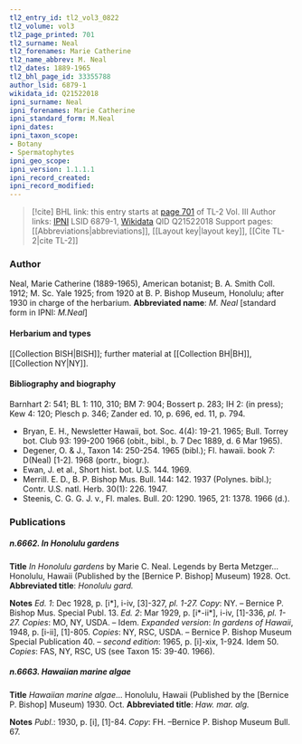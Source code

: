 ```yaml
---
tl2_entry_id: tl2_vol3_0822
tl2_volume: vol3
tl2_page_printed: 701
tl2_surname: Neal
tl2_forenames: Marie Catherine
tl2_name_abbrev: M. Neal
tl2_dates: 1889-1965
tl2_bhl_page_id: 33355788
author_lsid: 6879-1
wikidata_id: Q21522018
ipni_surname: Neal
ipni_forenames: Marie Catherine
ipni_standard_form: M.Neal
ipni_dates: 
ipni_taxon_scope: 
- Botany
- Spermatophytes
ipni_geo_scope: 
ipni_version: 1.1.1.1
ipni_record_created: 
ipni_record_modified:
---
```


> [!cite] BHL link: this entry starts at [page 701](https://www.biodiversitylibrary.org/page/33355788) of TL-2 Vol. III
> Author links: [IPNI](https://www.ipni.org/a/6879-1) LSID 6879-1, [Wikidata](https://www.wikidata.org/wiki/Q21522018) QID Q21522018
> Support pages: [[Abbreviations|abbreviations]], [[Layout key|layout key]], [[Cite TL-2|cite TL-2]]

### Author

Neal, Marie Catherine (1889-1965), American botanist; B. A. Smith Coll. 1912; M. Sc. Yale 1925; from 1920 at B. P. Bishop Museum, Honolulu; after 1930 in charge of the herbarium. 
**Abbreviated name**: *M. Neal* \[standard form in IPNI: *M.Neal*\]

#### Herbarium and types

[[Collection BISH|BISH]]; further material at [[Collection BH|BH]], [[Collection NY|NY]].

#### Bibliography and biography

Barnhart 2: 541; BL 1: 110, 310; BM 7: 904; Bossert p. 283; IH 2: (in press); Kew 4: 120; Plesch p. 346; Zander ed. 10, p. 696, ed. 11, p. 794.
- Bryan, E. H., Newsletter Hawaii, bot. Soc. 4(4): 19-21. 1965; Bull. Torrey bot. Club 93: 199-200 1966 (obit., bibl., b. 7 Dec 1889, d. 6 Mar 1965).
- Degener, O. & J., Taxon 14: 250-254. 1965 (bibl.); Fl. hawaii. book 7: D(Neal) \[1-2\]. 1968 (portr., biogr.).
- Ewan, J. et al., Short hist. bot. U.S. 144. 1969.
- Merrill. E. D., B. P. Bishop Mus. Bull. 144: 142. 1937 (Polynes. bibl.); Contr. U.S. natl. Herb. 30(1): 226. 1947.
- Steenis, C. G. G. J. v., Fl. males. Bull. 20: 1290. 1965, 21: 1378. 1966 (d.).

### Publications

##### n.6662. In Honolulu gardens

**Title**
*In Honolulu gardens* by Marie C. Neal. Legends by Berta Metzger... Honolulu, Hawaii (Published by the \[Bernice P. Bishop\] Museum) 1928. Oct.
**Abbreviated title**: *Honolulu gard.*

**Notes**
*Ed. 1*: Dec 1928, p. \[i\*\], i-iv, \[3\]-327, *pl. 1-27. Copy*: NY. – Bernice P. Bishop Mus. Special Publ. 13.
*Ed. 2*: Mar 1929, p. \[i\*-ii\*\], i-iv, \[1\]-336, *pl. 1-27. Copies*: MO, NY, USDA. – Idem.
*Expanded version*: *In gardens of Hawaii*, 1948, p. \[i-ii\], \[1\]-805. *Copies*: NY, RSC, USDA. – Bernice P. Bishop Museum Special Publication 40. – *second edition*: 1965, p. \[i\]-xix, 1-924. Idem 50. *Copies*: FAS, NY, RSC, US (see Taxon 15: 39-40. 1966).

##### n.6663. Hawaiian marine algae

**Title**
*Hawaiian marine algae*... Honolulu, Hawaii (Published by the \[Bernice P. Bishop\] Museum) 1930. Oct.
**Abbreviated title**: *Haw. mar. alg.*

**Notes**
*Publ*.: 1930, p. \[i\], \[1\]-84. *Copy*: FH. –Bernice P. Bishop Museum Bull. 67.

